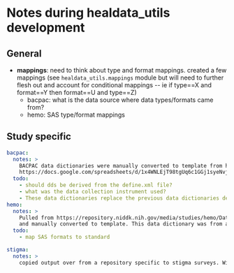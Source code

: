 # Notes during healdata_utils development

## General 
- **mappings**: need to think about type and format mappings. created a few mappings (see `healdata_utils.mappings` module but will need to further flesh out and account for conditional mappings -- ie if type==X and format==Y then format==U and type==Z)
    - bacpac: what is the data source where data types/formats came from?
    - hemo: SAS type/format mappings

## Study specific
```yaml
bacpac:
  notes: >
    BACPAC data dictionaries were manually converted to template from here 
    https://docs.google.com/spreadsheets/d/1x4WNLEjT98tgUq6c1GGj1syeNvj_eUyE
  todo: 
    - should dds be derived from the define.xml file?
    - what was the data collection instrument used?
    - These data dictionaries replace the previous data dictionaries derived from the (data) tsv files currently on the platform. These files presumably are from there gen3 system. Shouldnt we use these? (Regardless, these provide a good test case especially for the long format questionnaire dataset)
hemo:
  notes: >
    Pulled from https://repository.niddk.nih.gov/media/studies/hemo/Data%20Dictionary.pdf (annual.sas7bdat)
    and manually converted to template. This data dictionary was from a set of SAS data files.
  todo: 
    - map SAS formats to standard

stigma:
  notes: >
    copied output over from a repository specific to stigma surveys. Will incorporate an SPSS conversion tool (currently leveraging this code to incorporate into the healdata-utils)




```

    